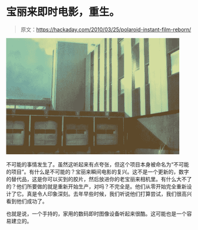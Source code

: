 # 宝丽来即时电影，重生。

> 原文：<https://hackaday.com/2010/03/25/polaroid-instant-film-reborn/>

![](img/761e91271ed038d82edc4af1755c9caf.png "factory_cover")

不可能的事情发生了。虽然这听起来有点夸张，但这个项目本身被命名为“不可能的项目”。有什么是不可能的？宝丽来瞬间电影的复兴。这不是一个更新的，数字的替代品，这是你可以买到的胶片，然后放进你的老宝丽来相机里。有什么大不了的？他们所要做的就是重新开始生产，对吗？不完全是。他们从零开始完全重新设计了它。真是令人印象深刻。去年早些时候，我们听说他们打算尝试，我们很高兴看到他们成功了。

也就是说，一个手持的，家用的数码即时图像设备听起来很酷。这可能也是一个容易建立的。